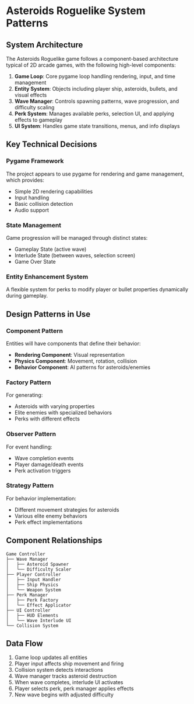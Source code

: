 # Asteroids Roguelike System Patterns

## System Architecture

The Asteroids Roguelike game follows a component-based architecture typical of 2D arcade games, with the following high-level components:

1. **Game Loop**: Core pygame loop handling rendering, input, and time management
2. **Entity System**: Objects including player ship, asteroids, bullets, and visual effects
3. **Wave Manager**: Controls spawning patterns, wave progression, and difficulty scaling
4. **Perk System**: Manages available perks, selection UI, and applying effects to gameplay
5. **UI System**: Handles game state transitions, menus, and info displays

## Key Technical Decisions

### Pygame Framework

The project appears to use pygame for rendering and game management, which provides:

- Simple 2D rendering capabilities
- Input handling
- Basic collision detection
- Audio support

### State Management

Game progression will be managed through distinct states:

- Gameplay State (active wave)
- Interlude State (between waves, selection screen)
- Game Over State

### Entity Enhancement System

A flexible system for perks to modify player or bullet properties dynamically during gameplay.

## Design Patterns in Use

### Component Pattern

Entities will have components that define their behavior:

- **Rendering Component**: Visual representation
- **Physics Component**: Movement, rotation, collision
- **Behavior Component**: AI patterns for asteroids/enemies

### Factory Pattern

For generating:

- Asteroids with varying properties
- Elite enemies with specialized behaviors
- Perks with different effects

### Observer Pattern

For event handling:

- Wave completion events
- Player damage/death events
- Perk activation triggers

### Strategy Pattern

For behavior implementation:

- Different movement strategies for asteroids
- Various elite enemy behaviors
- Perk effect implementations

## Component Relationships

```
Game Controller
├── Wave Manager
│   ├── Asteroid Spawner
│   └── Difficulty Scaler
├── Player Controller
│   ├── Input Handler
│   ├── Ship Physics
│   └── Weapon System
├── Perk Manager
│   ├── Perk Factory
│   └── Effect Applicator
├── UI Controller
│   ├── HUD Elements
│   └── Wave Interlude UI
└── Collision System
```

## Data Flow

1. Game loop updates all entities
2. Player input affects ship movement and firing
3. Collision system detects interactions
4. Wave manager tracks asteroid destruction
5. When wave completes, interlude UI activates
6. Player selects perk, perk manager applies effects
7. New wave begins with adjusted difficulty
